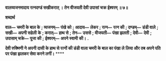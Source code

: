 **वालव्यजनमादाय रत्नदण्डं सखीकरात् ।** **तेन वीजयती देवी उपासां चक्र ईश्वरम् ॥ ७॥** 

**शब्दार्थ** 

**वाल—** **चमरी के बाल के** **; व्यजनम्—** **पंखे को** **; आदाय—** **लेकर** **; रत्न—** **रत्न की** **; दण्डम्—** **डंडी वाले** **; सखी—** **अपनी सहेली** **के** **; करात्—** **हाथ से** **; तेन—** **उससे** **; वीजयती—** **पंखा झलती** **; देवी—** **देवी** **; उपासाम् चक्रे—** **पूजा की** **; ईश्वरम्—** **अपने स्वामी** **की।** **.** 

**देवी रुक्मिणी ने अपनी दासी के हाथ से रत्नों की डंडी वाला चमरी के बाल का पंखा ले** **लिया और तब अपने पति पर पंखा झलकर सेवा करने लगीं।** **** 